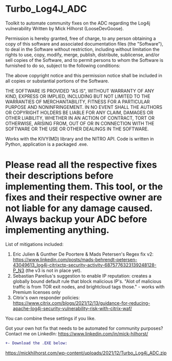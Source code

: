 # Turbo_Log4J_ADC
Toolkit to automate community fixes on the ADC regarding the Log4j vulnerability 
Written by Mick Hilhorst (LooseDevGoose).

Permission is hereby granted, free of charge, to any person obtaining a copy of this software and associated documentation files (the "Software"), to deal in the Software without restriction, including without limitation the rights to use, copy, modify, merge, publish, distribute, sublicense, and/or sell copies of the Software, and to permit persons to whom the Software is furnished to do so, subject to the following conditions:

The above copyright notice and this permission notice shall be included in all copies or substantial portions of the Software.

THE SOFTWARE IS PROVIDED "AS IS", WITHOUT WARRANTY OF ANY KIND, EXPRESS OR IMPLIED, INCLUDING BUT NOT LIMITED TO THE WARRANTIES OF MERCHANTABILITY, FITNESS FOR A PARTICULAR PURPOSE AND NONINFRINGEMENT. IN NO EVENT SHALL THE AUTHORS OR COPYRIGHT HOLDERS BE LIABLE FOR ANY CLAIM, DAMAGES OR OTHER LIABILITY, WHETHER IN AN ACTION OF CONTRACT, TORT OR OTHERWISE, ARISING FROM, OUT OF OR IN CONNECTION WITH THE SOFTWARE OR THE USE OR OTHER DEALINGS IN THE SOFTWARE.

Works with the KIVY(MD) library and the NITRO API.
Code is written in Python, application is a packaged .exe.

Please read all the respective fixes their descriptions before implementing them.
This tool, or the fixes and their respective owner are not liable for any damage caused.
Always backup your ADC before implementing anything.
===========================================================================================================================================


List of mitigations included:

1. Eric Julien & Gunther De Poortere & Mads Petersen's Regex fix v2: https://www.linkedin.com/posts/mads-behrendt-petersen-43049613_log4j-citrixctp-security-activity-6875776323139248128-P_N3 (the v3 is not in place yet).
2. Sebastian Parelius's suggestion to enable IP reputation: creates a globally bound default rule that block malicious IP's. "Alot of malicious traffic is from TOR exit nodes, and brightcloud tags those." - works with Premium licenses only
3. Citrix's own responder policies: https://www.citrix.com/blogs/2021/12/13/guidance-for-reducing-apache-log4j-security-vulnerability-risk-with-citrix-waf/

You can combine these settings if you like.

Got your own hot fix that needs to be automated for community purposes?
Contact me on LinkedIn: https://www.linkedin.com/in/mick-hilhorst/
```diff
+- Download the .EXE below:
```
https://mickhilhorst.com/wp-content/uploads/2021/12/Turbo_Log4j_ADC.zip

